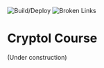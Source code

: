 ![Build/Deploy](https://github.com/weaversa/cryptol-course/workflows/Build%20and%20Deploy/badge.svg)
![Broken Links](https://github.com/weaversa/cryptol-course/workflows/Check%20for%20Broken%20Links/badge.svg)

# Cryptol Course

(Under construction)
